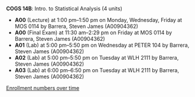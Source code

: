 **COGS 14B**: Intro. to Statistical Analysis (4 units)

- **A00** (Lecture) at 1:00 pm–1:50 pm on Monday, Wednesday, Friday at MOS 0114 by Barrera, Steven James (A00904362)
- **A00** (Final Exam) at 11:30 am–2:29 pm on Friday at MOS 0114 by Barrera, Steven James (A00904362)
- **A01** (Lab) at 5:00 pm–5:50 pm on Wednesday at PETER 104 by Barrera, Steven James (A00904362)
- **A02** (Lab) at 5:00 pm–5:50 pm on Tuesday at WLH 2111 by Barrera, Steven James (A00904362)
- **A03** (Lab) at 6:00 pm–6:50 pm on Tuesday at WLH 2111 by Barrera, Steven James (A00904362)

[Enrollment numbers over time](./COGS14B.tsv)
